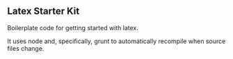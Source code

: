 ## Latex Starter Kit

Boilerplate code for getting started with latex.

It uses node and, specifically, grunt to automatically recompile when source files change.
